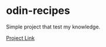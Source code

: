 # odin-recipes

Simple project that test my knowledge.

<a href ="https://www.theodinproject.com/paths/foundations/courses/foundations/lessons/recipes">Project Link</a>
